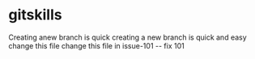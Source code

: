 # gitskills
Creating anew branch is quick
creating a new branch is quick and easy
change this file
change this file in issue-101 -- fix 101
